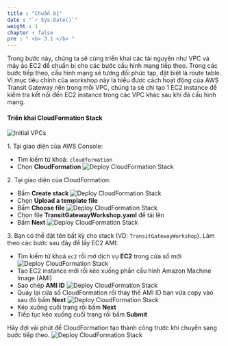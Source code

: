 ```yaml
---
title : "Chuẩn bị"
date : "`r Sys.Date()`"
weight : 1
chapter : false
pre : " <b> 3.1 </b> "
---
```


Trong bước này, chúng ta sẽ cùng triển khai các tài nguyên như VPC và máy ảo EC2 để chuẩn bị cho các bước cấu hình mạng tiếp theo. Trong các bước tiếp theo, cấu hình mạng sẽ tương đối phức tạp, đặt biệt là route table. Vì mục tiêu chính của workshop này là hiểu được cách hoạt động của AWS Transit Gateway nên trong mỗi VPC, chúng ta sẽ chỉ tạo 1 EC2 instance để kiểm tra kết nối đến EC2 instance trong các VPC khác sau khi đã cấu hình mạng.

#### Triển khai CloudFormation Stack
<!-- TODO: Thêm mô tả hoặc thêm scenario vào index của 3. -->
![Initial VPCs](/images/3-single-account-single-region/initial_vpcs.png)

1\. Tại giao diện của AWS Console:
- Tìm kiếm từ khoá: `cloudformation`
- Chọn **CloudFormation**
![Deploy CloudFormation Stack](/images/2-preparation/preparation_1.png)

2\. Tại giao diện của CloudFormation:
- Bấm **Create stack**
![Deploy CloudFormation Stack](/images/2-preparation/preparation_2.png)
- Chọn **Upload a template file**
- Bấm **Choose file**
![Deploy CloudFormation Stack](/images/2-preparation/preparation_3.png)
- Chọn file **TransitGatewayWorkshop.yaml** để tải lên
- Bấm **Next**
![Deploy CloudFormation Stack](/images/2-preparation/preparation_4.png)

3\. Bạn có thể đặt tên bất kỳ cho stack (VD: `TransitGatewayWorkshop`). Làm theo các bước sau đây để lấy EC2 AMI:
- Tìm kiếm từ khoá `ec2` rồi mở dịch vụ **EC2** trong cửa số mới
![Deploy CloudFormation Stack](/images/2-preparation/preparation_5.png)
- Tạo EC2 instance mới rồi kéo xuống phần cấu hình Amazon Machine Image (AMI)
- Sao chép **AMI ID**
![Deploy CloudFormation Stack](/images/2-preparation/preparation_6.png)
- Quay lại cửa sổ CloudFormation rồi thay thế AMI ID bạn vừa copy vào sau đó bấm **Next**
![Deploy CloudFormation Stack](/images/2-preparation/preparation_7.png)
- Kéo xuống cuối trang rồi bấm **Next**
- Tiếp tục kéo xuống cuối trang rồi bấm **Submit**

Hãy đợi vài phút để CloudFormation tạo thành công trước khi chuyển sang bước tiếp theo.
![Deploy CloudFormation Stack](/images/2-preparation/preparation_8.png)